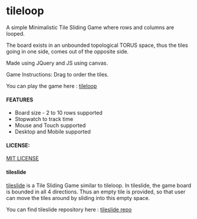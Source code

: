 # tileloop

A simple Minimalistic Tile Sliding Game where rows and columns are looped.

The board exists in an unbounded topological TORUS space, thus the tiles going in one side, comes out of the opposite side.

Made using JQuery and JS using canvas.

Game Instructions: Drag to order the tiles.

You can play the game here : [tileloop](https://lalaniket8.github.io/tileloop/)


#### FEATURES
* Board size - 2 to 10 rows supported
* Stopwatch to track time
* Mouse and Touch supported
* Desktop and Mobile supported


#### LICENSE: 
[MIT LICENSE](https://github.com/lalaniket8/tileloop/blob/master/LICENSE)


#### tileslide
[tileslide](https://lalaniket8.github.io/tileslide/) is a Tile Sliding Game similar to tileloop.
In tileslide, the game board is bounded in all 4 directions.
Thus an empty tile is provided, so that user can move the tiles around by sliding into this empty space.

You can find tileslide repository here : [tileslide repo](https://github.com/lalaniket8/tileslide)
